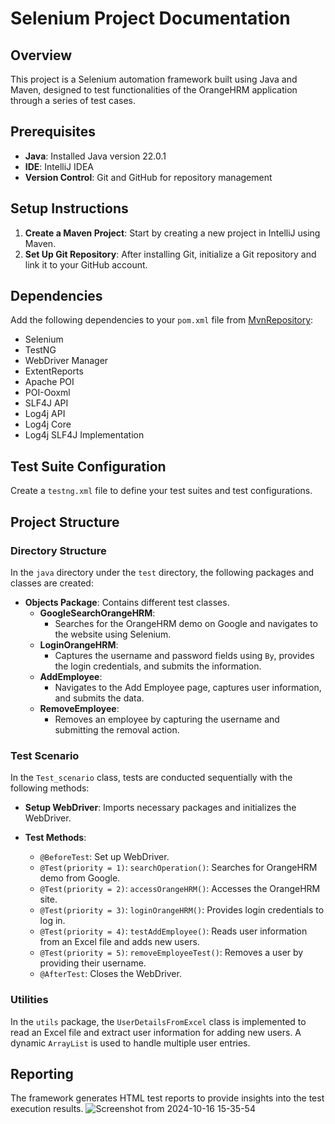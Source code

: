# Selenium Project Documentation

## Overview

This project is a Selenium automation framework built using Java and Maven, designed to test functionalities of the OrangeHRM application through a series of test cases. 

## Prerequisites

- **Java**: Installed Java version 22.0.1
- **IDE**: IntelliJ IDEA
- **Version Control**: Git and GitHub for repository management

## Setup Instructions

1. **Create a Maven Project**: Start by creating a new project in IntelliJ using Maven.
2. **Set Up Git Repository**: After installing Git, initialize a Git repository and link it to your GitHub account.

## Dependencies

Add the following dependencies to your `pom.xml` file from [MvnRepository](https://mvnrepository.com):

- Selenium
- TestNG
- WebDriver Manager
- ExtentReports
- Apache POI
- POI-Ooxml
- SLF4J API
- Log4j API
- Log4j Core
- Log4j SLF4J Implementation

## Test Suite Configuration

Create a `testng.xml` file to define your test suites and test configurations.

## Project Structure

### Directory Structure

In the `java` directory under the `test` directory, the following packages and classes are created:

- **Objects Package**: Contains different test classes.
  - **GoogleSearchOrangeHRM**: 
    - Searches for the OrangeHRM demo on Google and navigates to the website using Selenium.
  - **LoginOrangeHRM**: 
    - Captures the username and password fields using `By`, provides the login credentials, and submits the information.
  - **AddEmployee**: 
    - Navigates to the Add Employee page, captures user information, and submits the data.
  - **RemoveEmployee**: 
    - Removes an employee by capturing the username and submitting the removal action.

### Test Scenario

In the `Test_scenario` class, tests are conducted sequentially with the following methods:

- **Setup WebDriver**: Imports necessary packages and initializes the WebDriver.
  
- **Test Methods**:
  - `@BeforeTest`: Set up WebDriver.
  - `@Test(priority = 1)`: `searchOperation()`: Searches for OrangeHRM demo from Google.
  - `@Test(priority = 2)`: `accessOrangeHRM()`: Accesses the OrangeHRM site.
  - `@Test(priority = 3)`: `loginOrangeHRM()`: Provides login credentials to log in.
  - `@Test(priority = 4)`: `testAddEmployee()`: Reads user information from an Excel file and adds new users.
  - `@Test(priority = 5)`: `removeEmployeeTest()`: Removes a user by providing their username.
  - `@AfterTest`: Closes the WebDriver.

### Utilities

In the `utils` package, the `UserDetailsFromExcel` class is implemented to read an Excel file and extract user information for adding new users. A dynamic `ArrayList` is used to handle multiple user entries.

## Reporting

The framework generates HTML test reports to provide insights into the test execution results.
![Screenshot from 2024-10-16 15-35-54](https://github.com/user-attachments/assets/e355b866-1add-492b-badf-f53774bc2f0f)

